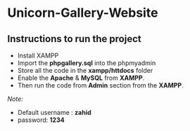 # Unicorn-Gallery-Website

## Instructions to run the project

- Install XAMPP
- Import the **phpgallery.sql** into the phpmyadmin
- Store all the code in the **xampp/httdocs** folder
- Enable the **Apache** & **MySQL** from **XAMPP**.
- Then run the code from **Admin** section from the **XAMPP**.

 *Note:*
- Default username : **zahid**
- password: **1234**

